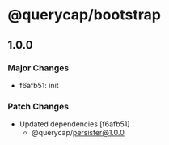 # @querycap/bootstrap

## 1.0.0

### Major Changes

- f6afb51: init

### Patch Changes

- Updated dependencies [f6afb51]
  - @querycap/persister@1.0.0
